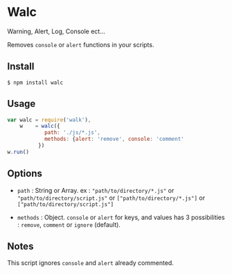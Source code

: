 # Walc
Warning, Alert, Log, Console ect...

Removes `console` or `alert` functions in your scripts.

## Install

```console
$ npm install walc
```

## Usage

```javascript
var walc = require('walk'),
    w    = walc({
            path: './js/*.js', 
            methods: {alert: 'remove', console: 'comment'
          })
w.run()
```


## Options

- `path` : String or Array. ex : `"path/to/directory/*.js"` or `"path/to/directory/script.js"` or `["path/to/directory/*.js"]` or `["path/to/directory/script.js"]`

- `methods` : Object. `console` or `alert` for keys, and values has 3 possibilities : `remove`, `comment` or `ignore` (default). 

## Notes

This script ignores `console` and `alert` already commented. 